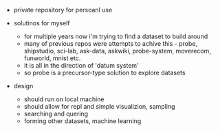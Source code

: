
* private repository for persoanl use
* solutinos for myself
    - for multiple years now i'm trying to find a dataset to build around
    - many of previous repos were attempts to achive this - probe, shipstudio, sci-lab, ask-data, askwiki, 
    probe-system, moverecom, funworld, mnist etc.
    - it is all in the direction of 'datum system' 
    - so probe is a precursor-type solution to explore datasets 
    
* design
    - should run on local machine
    - should allow for repl and simple visualizion, sampling
    - searching and quering
    - forming other datasets, machine learning